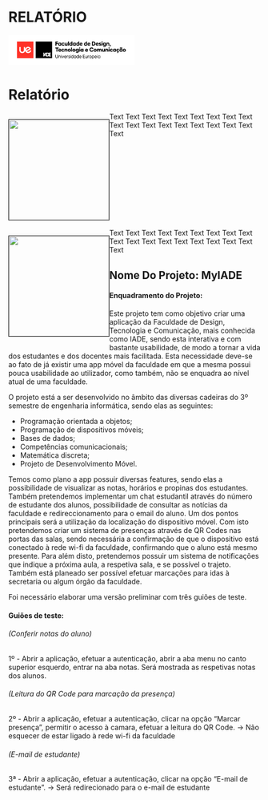 # RELATÓRIO

<div>
   <div style="width: 50%;">
      <img src="ue-iade-h75.png"/>
   </div>
   <div style="width: 50%;">
      <h1>Relatório</h1>
   </div>
</div>

<div>
    <p style="float: left;"><img src="http://placekitten.com/g/200/200" height="200px" width="200px" border="1px"></p>
    <p>Text Text Text Text Text Text Text Text Text Text Text Text Text Text Text Text Text Text Text</p>
</div>
<div style="clear: left;">
    <p style="float: left;"><img src="http://placekitten.com/g/200/200" height="200" width="200" border="1px"></p>
    <p>Text Text Text Text Text Text Text Text Text Text Text Text Text Text Text Text Text Text Text</p>
</div>

## Nome Do Projeto: MyIADE

#### Enquadramento do Projeto:

   Este projeto tem como objetivo criar uma aplicação da Faculdade de Design, Tecnologia e Comunicação, mais conhecida como IADE, sendo esta interativa e com bastante usabilidade, de modo a tornar a vida dos estudantes e dos docentes mais facilitada. Esta necessidade deve-se ao fato de já existir uma app móvel da faculdade em que a mesma possui pouca usabilidade ao utilizador, como também, não se enquadra ao nível atual de uma faculdade.

O projeto está a ser desenvolvido no âmbito das diversas cadeiras do 3º semestre de engenharia informática, sendo elas as seguintes:
- Programação orientada a objetos;
- Programação de dispositivos móveis;
- Bases de dados;
- Competências comunicacionais;
- Matemática discreta;
- Projeto de Desenvolvimento Móvel.

 Temos como plano a app possuir diversas features, sendo elas a possibilidade de visualizar as notas, horários e propinas dos estudantes. Também pretendemos implementar um chat estudantil através do número de estudante dos alunos, possibilidade de consultar as notícias da faculdade e redireccionamento para o email do aluno.
 Um dos pontos principais será a utilização da localização do dispositivo móvel. Com isto pretendemos criar um sistema de presenças através de QR Codes nas portas das salas, sendo necessária a confirmação de que o dispositivo está conectado à rede wi-fi da faculdade, confirmando que o aluno está mesmo presente. Para além disto, pretendemos possuir um sistema de notificações que indique a próxima aula, a respetiva sala, e se possível o trajeto.
 Também está planeado ser possível efetuar marcações para idas à secretaria ou algum órgão da faculdade.
 
Foi necessário elaborar uma versão preliminar com três guiões de teste.

#### Guiões de teste:

###### (Conferir notas do aluno)
1º - Abrir a aplicação, efetuar a autenticação, abrir a aba menu no canto superior esquerdo, entrar na aba notas. Será mostrada as respetivas notas dos alunos.

###### (Leitura do QR Code para marcação da presença)
2º - Abrir a aplicação, efetuar a autenticação, clicar na opção “Marcar presença”, permitir o acesso à camara, efetuar a leitura do QR Code. -> Não esquecer de estar ligado à rede wi-fi da faculdade

###### (E-mail de estudante)
3ª - Abrir a aplicação, efetuar a autenticação, clicar na opção “E-mail de estudante”. -> Será redirecionado para o e-mail de estudante
